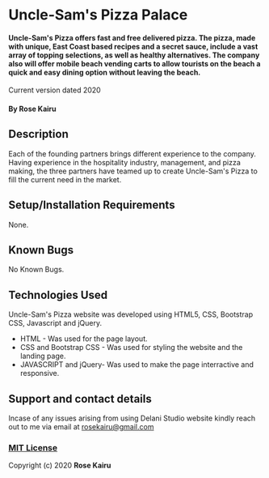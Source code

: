 # Uncle-Sam's Pizza Palace
#### Uncle-Sam's Pizza offers fast and free delivered pizza. The pizza, made with unique, East Coast based recipes and a secret sauce, include a vast array of topping selections, as well as healthy alternatives. The company also will offer mobile beach vending carts to allow tourists on the beach a quick and easy dining option without leaving the beach.
Current version dated 2020
#### By **Rose Kairu**
## Description
Each of the founding partners brings different experience to the company. Having experience in the hospitality industry, management, and pizza making, the three partners have teamed up to create Uncle-Sam's Pizza to fill the current need in the market.
## Setup/Installation Requirements
None.
## Known Bugs
No Known Bugs.
## Technologies Used
Uncle-Sam's Pizza website was developed using HTML5, CSS, Bootstrap CSS, Javascript and jQuery.
* HTML - Was used for the page layout.
* CSS and Bootstrap CSS - Was used for styling the website and the landing page.
* JAVASCRIPT and jQuery- Was used to make the page interractive and responsive.
## Support and contact details
Incase of any issues arising from using Delani Studio website kindly reach out to me via email at rosekairu@gmail.com

### [MIT License](https://github.com/rosekairu/Uncle-Sam-Pizza/blob/master/LICENSE)
Copyright (c) 2020 **Rose Kairu**
